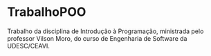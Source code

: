 # TrabalhoPOO
Trabalho da disciplina de Introdução à Programação, ministrada pelo professor Vilson Moro, do curso de Engenharia de Software da UDESC/CEAVI.